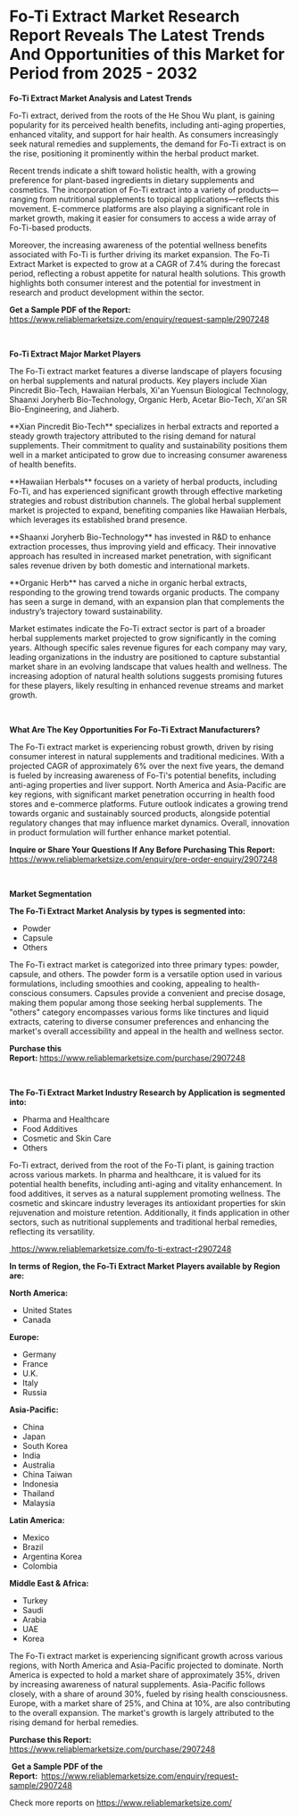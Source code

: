 <p><h1>Fo-Ti Extract Market Research Report Reveals The Latest Trends And Opportunities of this Market for Period from 2025 - 2032</h1></p><p><strong>Fo-Ti Extract Market Analysis and Latest Trends</strong></p>
<p><p>Fo-Ti extract, derived from the roots of the He Shou Wu plant, is gaining popularity for its perceived health benefits, including anti-aging properties, enhanced vitality, and support for hair health. As consumers increasingly seek natural remedies and supplements, the demand for Fo-Ti extract is on the rise, positioning it prominently within the herbal product market. </p><p>Recent trends indicate a shift toward holistic health, with a growing preference for plant-based ingredients in dietary supplements and cosmetics. The incorporation of Fo-Ti extract into a variety of products—ranging from nutritional supplements to topical applications—reflects this movement. E-commerce platforms are also playing a significant role in market growth, making it easier for consumers to access a wide array of Fo-Ti-based products. </p><p>Moreover, the increasing awareness of the potential wellness benefits associated with Fo-Ti is further driving its market expansion. The Fo-Ti Extract Market is expected to grow at a CAGR of 7.4% during the forecast period, reflecting a robust appetite for natural health solutions. This growth highlights both consumer interest and the potential for investment in research and product development within the sector.</p></p>
<p><strong>Get a Sample PDF of the Report:&nbsp;</strong> <a href="https://www.reliablemarketsize.com/enquiry/request-sample/2907248?utm_campaign=2996&utm_medium=2&utm_source=Github&utm_content=ia&utm_term=12032025&utm_id=fo-ti-extract">https://www.reliablemarketsize.com/enquiry/request-sample/2907248</a></p>
<p>&nbsp;</p>
<p><strong>Fo-Ti Extract Major Market Players</strong></p>
<p><p>The Fo-Ti extract market features a diverse landscape of players focusing on herbal supplements and natural products. Key players include Xian Pincredit Bio-Tech, Hawaiian Herbals, Xi'an Yuensun Biological Technology, Shaanxi Joryherb Bio-Technology, Organic Herb, Acetar Bio-Tech, Xi'an SR Bio-Engineering, and Jiaherb.</p><p>**Xian Pincredit Bio-Tech** specializes in herbal extracts and reported a steady growth trajectory attributed to the rising demand for natural supplements. Their commitment to quality and sustainability positions them well in a market anticipated to grow due to increasing consumer awareness of health benefits.</p><p>**Hawaiian Herbals** focuses on a variety of herbal products, including Fo-Ti, and has experienced significant growth through effective marketing strategies and robust distribution channels. The global herbal supplement market is projected to expand, benefiting companies like Hawaiian Herbals, which leverages its established brand presence.</p><p>**Shaanxi Joryherb Bio-Technology** has invested in R&D to enhance extraction processes, thus improving yield and efficacy. Their innovative approach has resulted in increased market penetration, with significant sales revenue driven by both domestic and international markets. </p><p>**Organic Herb** has carved a niche in organic herbal extracts, responding to the growing trend towards organic products. The company has seen a surge in demand, with an expansion plan that complements the industry’s trajectory toward sustainability.</p><p>Market estimates indicate the Fo-Ti extract sector is part of a broader herbal supplements market projected to grow significantly in the coming years. Although specific sales revenue figures for each company may vary, leading organizations in the industry are positioned to capture substantial market share in an evolving landscape that values health and wellness. The increasing adoption of natural health solutions suggests promising futures for these players, likely resulting in enhanced revenue streams and market growth.</p></p>
<p>&nbsp;</p>
<p><strong>What Are The Key Opportunities For Fo-Ti Extract Manufacturers?</strong></p>
<p><p>The Fo-Ti extract market is experiencing robust growth, driven by rising consumer interest in natural supplements and traditional medicines. With a projected CAGR of approximately 6% over the next five years, the demand is fueled by increasing awareness of Fo-Ti's potential benefits, including anti-aging properties and liver support. North America and Asia-Pacific are key regions, with significant market penetration occurring in health food stores and e-commerce platforms. Future outlook indicates a growing trend towards organic and sustainably sourced products, alongside potential regulatory changes that may influence market dynamics. Overall, innovation in product formulation will further enhance market potential.</p></p>
<p><strong>Inquire or Share Your Questions If Any Before Purchasing This Report:</strong> <a href="https://www.reliablemarketsize.com/enquiry/pre-order-enquiry/2907248?utm_campaign=2996&utm_medium=2&utm_source=Github&utm_content=ia&utm_term=12032025&utm_id=fo-ti-extract">https://www.reliablemarketsize.com/enquiry/pre-order-enquiry/2907248</a></p>
<p>&nbsp;</p>
<p><strong>Market Segmentation</strong></p>
<p><strong>The Fo-Ti Extract Market Analysis by types is segmented into:</strong></p>
<p><ul><li>Powder</li><li>Capsule</li><li>Others</li></ul></p>
<p><p>The Fo-Ti extract market is categorized into three primary types: powder, capsule, and others. The powder form is a versatile option used in various formulations, including smoothies and cooking, appealing to health-conscious consumers. Capsules provide a convenient and precise dosage, making them popular among those seeking herbal supplements. The "others" category encompasses various forms like tinctures and liquid extracts, catering to diverse consumer preferences and enhancing the market's overall accessibility and appeal in the health and wellness sector.</p></p>
<p><strong>Purchase this Report:&nbsp;</strong><a href="https://www.reliablemarketsize.com/purchase/2907248?utm_campaign=2996&utm_medium=2&utm_source=Github&utm_content=ia&utm_term=12032025&utm_id=fo-ti-extract">https://www.reliablemarketsize.com/purchase/2907248</a></p>
<p>&nbsp;</p>
<p><strong>The Fo-Ti Extract Market Industry Research by Application is segmented into:</strong></p>
<p><ul><li>Pharma and Healthcare</li><li>Food Additives</li><li>Cosmetic and Skin Care</li><li>Others</li></ul></p>
<p><p>Fo-Ti extract, derived from the root of the Fo-Ti plant, is gaining traction across various markets. In pharma and healthcare, it is valued for its potential health benefits, including anti-aging and vitality enhancement. In food additives, it serves as a natural supplement promoting wellness. The cosmetic and skincare industry leverages its antioxidant properties for skin rejuvenation and moisture retention. Additionally, it finds application in other sectors, such as nutritional supplements and traditional herbal remedies, reflecting its versatility.</p></p>
<p><a href="https://www.reliablemarketsize.com/fo-ti-extract-r2907248?utm_campaign=2996&utm_medium=2&utm_source=Github&utm_content=ia&utm_term=12032025&utm_id=fo-ti-extract">&nbsp;https://www.reliablemarketsize.com/fo-ti-extract-r2907248</a></p>
<p><strong>In terms of Region, the Fo-Ti Extract Market Players available by Region are:</strong></p>
<p>
    <p> <strong> North America: </strong>
        <ul>
            <li>United States</li>
            <li>Canada</li>
        </ul>
        </p> 
    <p> <strong> Europe: </strong>
        <ul>
            <li>Germany</li>
            <li>France</li>
            <li>U.K.</li>
            <li>Italy</li>
            <li>Russia</li>
        </ul>
        </p> 
    <p> <strong> Asia-Pacific: </strong>
        <ul>
            <li>China</li>
            <li>Japan</li>
            <li>South Korea</li>
            <li>India</li>
            <li>Australia</li>
            <li>China Taiwan</li>
            <li>Indonesia</li>
            <li>Thailand</li>
            <li>Malaysia</li>
        </ul>
        </p> 
    <p> <strong> Latin America: </strong>
        <ul>
            <li>Mexico</li>
            <li>Brazil</li>
            <li>Argentina Korea</li>
            <li>Colombia</li>
        </ul>
        </p> 
    <p> <strong> Middle East & Africa: </strong>
        <ul>
            <li>Turkey</li>
            <li>Saudi</li>
            <li>Arabia</li>
            <li>UAE</li>
            <li>Korea</li>
        </ul>
    </p>
    </p>
<p><p>The Fo-Ti extract market is experiencing significant growth across various regions, with North America and Asia-Pacific projected to dominate. North America is expected to hold a market share of approximately 35%, driven by increasing awareness of natural supplements. Asia-Pacific follows closely, with a share of around 30%, fueled by rising health consciousness. Europe, with a market share of 25%, and China at 10%, are also contributing to the overall expansion. The market's growth is largely attributed to the rising demand for herbal remedies.</p></p>
<p><strong>Purchase this Report: </strong><a href="https://www.reliablemarketsize.com/purchase/2907248?utm_campaign=2996&utm_medium=2&utm_source=Github&utm_content=ia&utm_term=12032025&utm_id=fo-ti-extract">https://www.reliablemarketsize.com/purchase/2907248</a></p>
<p>&nbsp;<strong>Get a Sample PDF of the Report:&nbsp;&nbsp;</strong><a href="https://www.reliablemarketsize.com/enquiry/request-sample/2907248?utm_campaign=2996&utm_medium=2&utm_source=Github&utm_content=ia&utm_term=12032025&utm_id=fo-ti-extract">https://www.reliablemarketsize.com/enquiry/request-sample/2907248</a></p>
<p><strong></strong></p>
<p>Check more reports on <a href="https://www.reliablemarketsize.com/?utm_campaign=2996&utm_medium=2&utm_source=Github&utm_content=ia&utm_term=12032025&utm_id=fo-ti-extract">https://www.reliablemarketsize.com/</a></p>